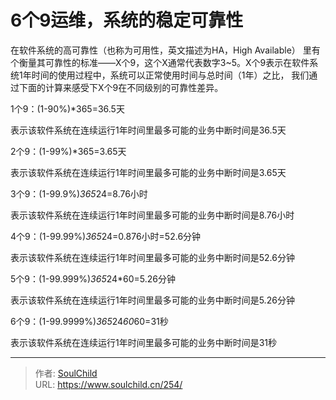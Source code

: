 # 6个9运维，系统的稳定可靠性

<!--more-->
在软件系统的高可靠性（也称为可用性，英文描述为HA，High Available）
里有个衡量其可靠性的标准——X个9，这个X通常代表数字3~5。X个9表示在软件系统1年时间的使用过程中，系统可以正常使用时间与总时间（1年）之比，
我们通过下面的计算来感受下X个9在不同级别的可靠性差异。

1个9：(1-90%)*365=36.5天

表示该软件系统在连续运行1年时间里最多可能的业务中断时间是36.5天

2个9：(1-99%)*365=3.65天

表示该软件系统在连续运行1年时间里最多可能的业务中断时间是3.65天

3个9：(1-99.9%)*365*24=8.76小时

表示该软件系统在连续运行1年时间里最多可能的业务中断时间是8.76小时

4个9：(1-99.99%)*365*24=0.876小时=52.6分钟

表示该软件系统在连续运行1年时间里最多可能的业务中断时间是52.6分钟

5个9：(1-99.999%)*365*24*60=5.26分钟

表示该软件系统在连续运行1年时间里最多可能的业务中断时间是5.26分钟

6个9：(1-99.9999%)*365*24*60*60=31秒

表示该软件系统在连续运行1年时间里最多可能的业务中断时间是31秒


---

> 作者: [SoulChild](https://www.soulchild.cn)  
> URL: https://www.soulchild.cn/254/  

